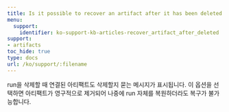 ```yaml
---
title: Is it possible to recover an artifact after it has been deleted with a run?
menu:
  support:
    identifier: ko-support-kb-articles-recover_artifact_after_deleted
support:
- artifacts
toc_hide: true
type: docs
url: /ko/support/:filename
---
```


run을 삭제할 때 연결된 아티팩트도 삭제할지 묻는 메시지가 표시됩니다. 이 옵션을 선택하면 아티팩트가 영구적으로 제거되어 나중에 run 자체를 복원하더라도 복구가 불가능합니다.

